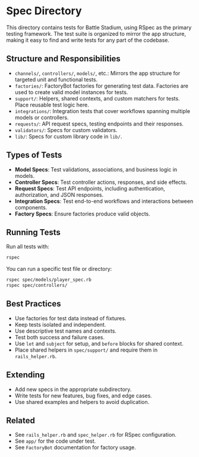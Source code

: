 # Spec Directory

This directory contains tests for Battle Stadium, using RSpec as the primary testing framework. The test suite is organized to mirror the app structure, making it easy to find and write tests for any part of the codebase.

## Structure and Responsibilities
- `channels/`, `controllers/`, `models/`, etc.: Mirrors the app structure for targeted unit and functional tests.
- `factories/`: FactoryBot factories for generating test data. Factories are used to create valid model instances for tests.
- `support/`: Helpers, shared contexts, and custom matchers for tests. Place reusable test logic here.
- `integrations/`: Integration tests that cover workflows spanning multiple models or controllers.
- `requests/`: API request specs, testing endpoints and their responses.
- `validators/`: Specs for custom validators.
- `lib/`: Specs for custom library code in `lib/`.

## Types of Tests
- **Model Specs**: Test validations, associations, and business logic in models.
- **Controller Specs**: Test controller actions, responses, and side effects.
- **Request Specs**: Test API endpoints, including authentication, authorization, and JSON responses.
- **Integration Specs**: Test end-to-end workflows and interactions between components.
- **Factory Specs**: Ensure factories produce valid objects.

## Running Tests
Run all tests with:

```bash
rspec
```

You can run a specific test file or directory:

```bash
rspec spec/models/player_spec.rb
rspec spec/controllers/
```

## Best Practices
- Use factories for test data instead of fixtures.
- Keep tests isolated and independent.
- Use descriptive test names and contexts.
- Test both success and failure cases.
- Use `let` and `subject` for setup, and `before` blocks for shared context.
- Place shared helpers in `spec/support/` and require them in `rails_helper.rb`.

## Extending
- Add new specs in the appropriate subdirectory.
- Write tests for new features, bug fixes, and edge cases.
- Use shared examples and helpers to avoid duplication.

## Related
- See `rails_helper.rb` and `spec_helper.rb` for RSpec configuration.
- See `app/` for the code under test.
- See `FactoryBot` documentation for factory usage. 